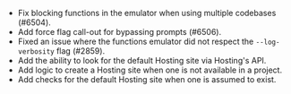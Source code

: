 - Fix blocking functions in the emulator when using multiple codebases (#6504).
- Add force flag call-out for bypassing prompts (#6506).
- Fixed an issue where the functions emulator did not respect the `--log-verbosity` flag (#2859).
- Add the ability to look for the default Hosting site via Hosting's API.
- Add logic to create a Hosting site when one is not available in a project.
- Add checks for the default Hosting site when one is assumed to exist.
